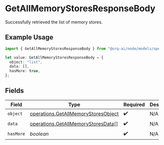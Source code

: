 # GetAllMemoryStoresResponseBody

Successfully retrieved the list of memory stores.

## Example Usage

```typescript
import { GetAllMemoryStoresResponseBody } from "@orq-ai/node/models/operations";

let value: GetAllMemoryStoresResponseBody = {
  object: "list",
  data: [],
  hasMore: true,
};
```

## Fields

| Field                                                                                      | Type                                                                                       | Required                                                                                   | Description                                                                                |
| ------------------------------------------------------------------------------------------ | ------------------------------------------------------------------------------------------ | ------------------------------------------------------------------------------------------ | ------------------------------------------------------------------------------------------ |
| `object`                                                                                   | [operations.GetAllMemoryStoresObject](../../models/operations/getallmemorystoresobject.md) | :heavy_check_mark:                                                                         | N/A                                                                                        |
| `data`                                                                                     | [operations.GetAllMemoryStoresData](../../models/operations/getallmemorystoresdata.md)[]   | :heavy_check_mark:                                                                         | N/A                                                                                        |
| `hasMore`                                                                                  | *boolean*                                                                                  | :heavy_check_mark:                                                                         | N/A                                                                                        |